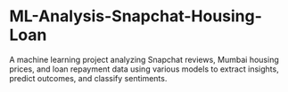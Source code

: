 # ML-Analysis-Snapchat-Housing-Loan
A machine learning project analyzing Snapchat reviews, Mumbai housing prices, and loan repayment data using various models to extract insights, predict outcomes, and classify sentiments.
